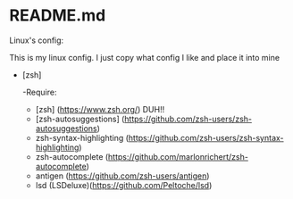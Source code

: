 # README.md
Linux's config:

This is my linux config. I just copy what config I like and place it into mine

- [zsh]

  -Require:
  - [zsh] (https://www.zsh.org/) DUH!!
  - [zsh-autosuggestions] (https://github.com/zsh-users/zsh-autosuggestions)
  - zsh-syntax-highlighting (https://github.com/zsh-users/zsh-syntax-highlighting)
  - zsh-autocomplete (https://github.com/marlonrichert/zsh-autocomplete)
  - antigen (https://github.com/zsh-users/antigen)
  - lsd (LSDeluxe)(https://github.com/Peltoche/lsd)
  
